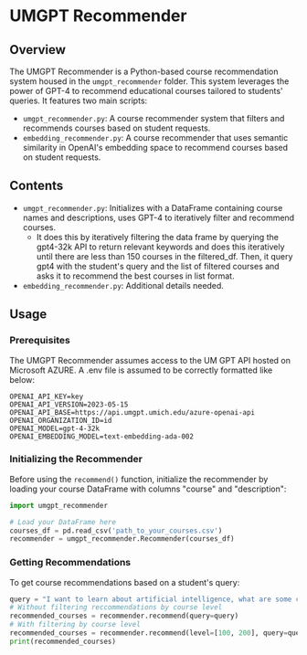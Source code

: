 # UMGPT Recommender

## Overview
The UMGPT Recommender is a Python-based course recommendation system housed in the `umgpt_recommender` folder. This system leverages the power of GPT-4 to recommend educational courses tailored to students' queries. It features two main scripts:

- `umgpt_recommender.py`: A course recommender system that filters and recommends courses based on student requests.
- `embedding_recommender.py`: A course recommender that uses semantic similarity in OpenAI's embedding space to recommend courses based on student requests.

## Contents
- `umgpt_recommender.py`: Initializes with a DataFrame containing course names and descriptions, uses GPT-4 to iteratively filter and recommend courses.
  -  It does this  by iteratively filtering the data frame by querying the gpt4-32k API to return relevant keywords and does this iteratively until there are less than 150 courses in the filtered_df. Then, it query gpt4 with the student's query and the list of filtered courses and asks it to recommend the best courses in list format. 
- `embedding_recommender.py`: Additional details needed.

## Usage
### Prerequisites
The UMGPT Recommender assumes access to the UM GPT API hosted on Microsoft AZURE. A .env file is assumed to be correctly formatted like below:
```
OPENAI_API_KEY=key
OPENAI_API_VERSION=2023-05-15
OPENAI_API_BASE=https://api.umgpt.umich.edu/azure-openai-api
OPENAI_ORGANIZATION_ID=id
OPENAI_MODEL=gpt-4-32k
OPENAI_EMBEDDING_MODEL=text-embedding-ada-002
```

### Initializing the Recommender

Before using the `recommend()` function, initialize the recommender by loading your course DataFrame with columns "course" and "description":

```python
import umgpt_recommender

# Load your DataFrame here
courses_df = pd.read_csv('path_to_your_courses.csv')
recommender = umgpt_recommender.Recommender(courses_df)
```

### Getting Recommendations
To get course recommendations based on a student's query:
```python
query = "I want to learn about artificial intelligence, what are some courses that I could take?"
# Without filtering reccommendations by course level
recommended_courses = recommender.recommend(query=query)
# With filtering by course level
recommended_courses = recommender.recommend(level=[100, 200], query=query)
print(recommended_courses)
```
